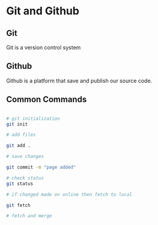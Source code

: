 
# Git and Github

## Git 

Git is a version control system

## Github

Github is a platform that save and publish our source code.

## Common Commands

```sh

# git initialization
git init 

# add files

git add .

# save changes

git commit -m "page added"

# check status
git status

# if changed made on online then fetch to local

git fetch

# fetch and merge

```


